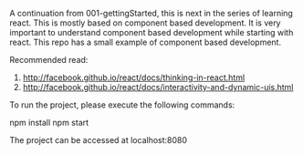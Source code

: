 A continuation from 001-gettingStarted, this is next in the series of learning react.
This is mostly based on component based development. It is very important to understand component based development while starting with react. This repo has a small example of component based development.

Recommended read: 

1) http://facebook.github.io/react/docs/thinking-in-react.html
2) http://facebook.github.io/react/docs/interactivity-and-dynamic-uis.html

To run the project, please execute the following commands:

npm install
npm start

The project can be accessed at localhost:8080